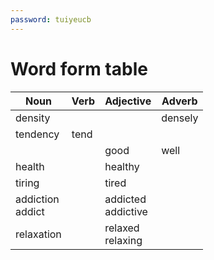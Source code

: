 ```yaml
---
password: tuiyeucb
---
```

# Word form table
| Noun | Verb | Adjective | Adverb |
| ----------- | ----------- | ----------- | ----------- |
| density | | | densely |
| tendency | tend | | |
| | | good | well |
| health | | healthy | |
| tiring | | tired | |
| addiction <br/> addict | | addicted <br/> addictive | |
| relaxation | | relaxed <br/> relaxing | |